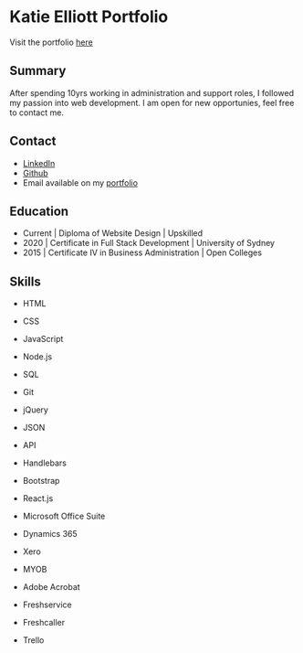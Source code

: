 # Katie Elliott Portfolio
Visit the portfolio [here](https://kelliott14.github.io/KE-Portfolio/)

## Summary
After spending 10yrs working in administration and support roles, I followed my passion into web development. I am open for new opportunies, feel free to contact me.

## Contact
* [LinkedIn](https://www.linkedin.com/in/katie-elliott-sydney/)
* [Github](https://github.com/kelliott14)
* Email available on my [portfolio](https://kelliott14.github.io/KE-Portfolio/)

## Education
* Current | Diploma of Website Design | Upskilled
* 2020 | Certificate in Full Stack Development | University of Sydney
* 2015 | Certificate IV in Business Administration | Open Colleges

## Skills
* HTML
* CSS
* JavaScript
* Node.js
* SQL
* Git
* jQuery
* JSON
* API 
* Handlebars
* Bootstrap
* React.js

* Microsoft Office Suite 
* Dynamics 365
* Xero
* MYOB
* Adobe Acrobat
* Freshservice
* Freshcaller
* Trello


